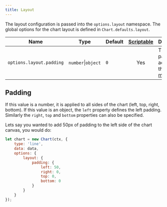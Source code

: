 ```yaml
---
title: Layout
---
```


The layout configuration is passed into the `options.layout` namespace. The global options for the chart layout is defined in `Chart.defaults.layout`.

| Name | Type | Default | [Scriptable](../general/options.md#scriptable-options) | Description
| ---- | ---- | ------- | :----: | -----------
| `options.layout.padding` | `number`\|`object` | `0` | Yes | The padding to add inside the chart. [more...](#padding)

## Padding
If this value is a number, it is applied to all sides of the chart (left, top, right, bottom). If this value is an object, the `left` property defines the left padding. Similarly the `right`, `top` and `bottom` properties can also be specified.

Lets say you wanted to add 50px of padding to the left side of the chart canvas, you would do:

```javascript
let chart = new Chart(ctx, {
    type: 'line',
    data: data,
    options: {
        layout: {
            padding: {
                left: 50,
                right: 0,
                top: 0,
                bottom: 0
            }
        }
    }
});
```
